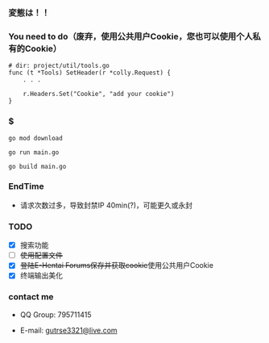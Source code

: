### 変態は！！

### You need to do（废弃，使用公共用户Cookie，您也可以使用个人私有的Cookie）

```shell
# dir: project/util/tools.go
func (t *Tools) SetHeader(r *colly.Request) {
	. . .
	
	r.Headers.Set("Cookie", "add your cookie")
}
```

### $
```shell
go mod download

go run main.go

go build main.go
```

### EndTime

- 请求次数过多，导致封禁IP 40min(?)，可能更久或永封

### TODO

- [x] 搜索功能
- [ ] <del>使用配置文件</del>
- [x] <del>登陆E-Hentai Forums保存并获取cookie</del>使用公共用户Cookie
- [x] 终端输出美化

### contact me

- QQ Group: 795711415

- E-mail: gutrse3321@live.com
